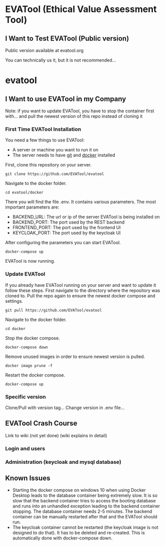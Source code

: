 # EVATool (Ethical Value Assessment Tool)

## I Want to Test EVATool (Public version)

Public version available at evatool.org

You can technically us it, but it is not recommended...
# evatool

## I Want to use EVATool in my Company

Note: if you want to update EVATool, you have to stop the container first with... and pull the newest version of this repo instead of cloning it

### First Time EVATool Installation

You need a few things to use EVATool:

- A server or machine you want to run it on
- The server needs to have [git](https://git-scm.com/) and [docker](https://www.docker.com/) installed

First, clone this repository on your server.

```
git clone https://github.com/EVATool/evatool
```

Navigate to the docker folder.

```
cd evatool/docker
```

There you will find the file .env. It contains various parameters. The most important parameters are:

- BACKEND_URL: The url or ip of the server EVATool is being installed on
- BACKEND_PORT: The port used by the REST backend
- FRONTEND_PORT: The port used by the frontend UI
- KEYCLOAK_PORT: The port used by the keycloak UI

After configuring the parameters you can start EVATool.

```
docker-compose up
```

EVATool is now running.

### Update EVATool

If you already have EVATool running on your server and want to update it follow these steps. First navigate to the directory where the repository was cloned to. Pull the repo again to ensure the newest docker compose and settings.

```
git pull https://github.com/EVATool/evatool
```

Navigate to the docker folder.

```
cd docker
```

Stop the docker compose.

```
docker-compose down
```

Remove unused images in order to ensure newest version is pulled.

```
docker image prune -f
```

Restart the docker compose.

```
docker-compose up
```

### Specific version

Clone/Pull with version tag...
Change version in .env file...

## EVATool Crash Course

Link to wiki (not yet done) (wiki explains in detail)

### Login and users


### Administration (keycloak and mysql database)


## Known Issues

- Starting the docker compose on windows 10 when using Docker Desktop leads to the database container being extremely slow. It is so slow that the backend container tries to access the booting database and runs into an unhandled exception leading to the backend container stopping. The database container needs 2-5 minutes. The backend container can be manually restarted after that and the EVATool should run.
- The keycloak container cannot be restarted (the keycloak image is not designed to do that). It has to be deleted and re-created. This is automatically done with docker-compose down.
